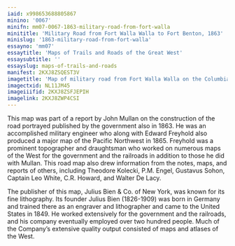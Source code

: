 ```yaml
---
iaid: x998653688805867
minino: '0067'
minifn: mm07-0067-1863-military-road-from-fort-walla
minititle: 'Military Road from Fort Walla Walla to Fort Benton, 1863'
minislug: '1863-military-road-from-fort-walla'
essayno: 'mm07'
essaytitle: 'Maps of Trails and Roads of the Great West'
essaysubtitle: ''
essayslug: maps-of-trails-and-roads
manifest: 2KXJ8ZSQEST3V
imagetitle: 'Map of military road from Fort Walla Walla on the Columbia to Fort Benton on the Missouri'
imagectxid: NL11JM45
imageiiifid: 2KXJ8ZSFJEPIH
imagelink: 2KXJ8ZWP4CSI
---
```

This map was part of a report by John Mullan on the construction of the road portrayed published by the government also in 1863. He was an accomplished military engineer who along with Edward Freyhold also produced a major map of the Pacific Northwest in 1865. Freyhold was a prominent topographer and draughtsman who worked on numerous maps of the West for the government and the railroads in addition to those he did with Mullan. This road map also drew information from the notes, maps, and reports of others, including Theodore Kolecki, P.M. Engel, Gustavus Sohon, Captain Leo White, C.R. Howard, and Walter De Lacy. 

The publisher of this map, Julius Bien & Co. of New York, was known for its fine lithography. Its founder Julius Bien (1826-1909) was born in Germany and trained there as an engraver and lithographer and came to the United States in 1849. He worked extensively for the government and the railroads, and his company eventually employed over two hundred people. Much of the Company’s extensive quality output consisted of maps and atlases of the West. 

